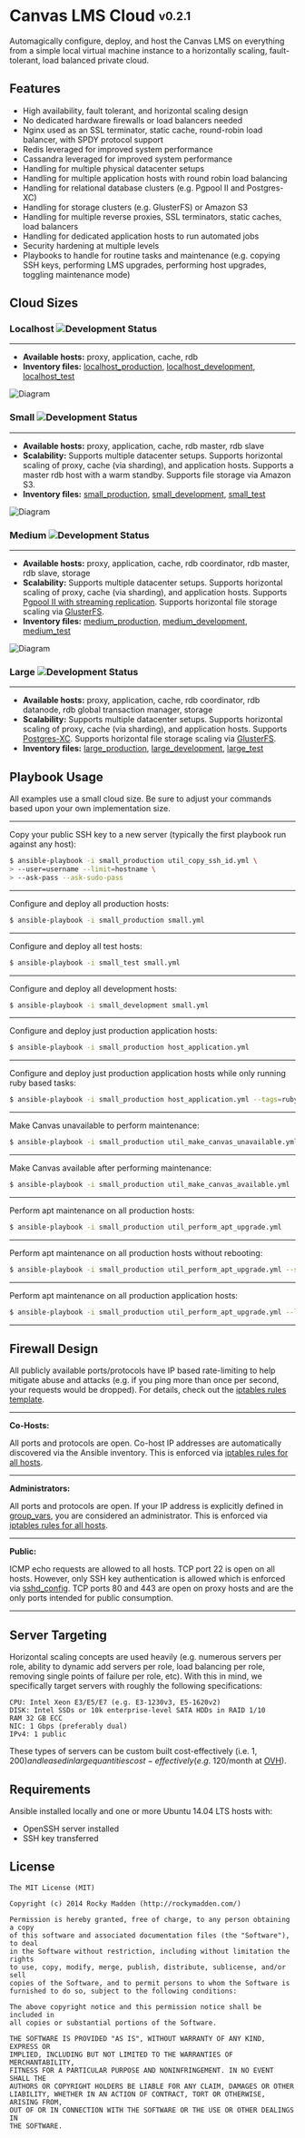 # Canvas LMS Cloud <sub><sup>v0.2.1</sup></sub>

Automagically configure, deploy, and host the Canvas LMS on everything from a simple local virtual machine instance to a horizontally scaling, fault-tolerant, load balanced private cloud.

## Features
* High availability, fault tolerant, and horizontal scaling design
* No dedicated hardware firewalls or load balancers needed
* Nginx used as an SSL terminator, static cache, round-robin load balancer, with SPDY protocol support
* Redis leveraged for improved system performance
* Cassandra leveraged for improved system performance
* Handling for multiple physical datacenter setups
* Handling for multiple application hosts with round robin load balancing
* Handling for relational database clusters (e.g. Pgpool II and Postgres-XC)
* Handling for storage clusters (e.g. GlusterFS) or Amazon S3
* Handling for multiple reverse proxies, SSL terminators, static caches, load balancers
* Handling for dedicated application hosts to run automated jobs
* Security hardening at multiple levels
* Playbooks to handle for routine tasks and maintenance (e.g. copying SSH keys, performing LMS upgrades, performing host upgrades, toggling maintenance mode)

## Cloud Sizes

### Localhost ![Development Status](http://img.shields.io/badge/status-available-brightgreen.svg)
---
* __Available hosts:__ proxy, application, cache, rdb
* __Inventory files:__ [localhost_production](https://github.com/rockymadden/canvas-lms-cloud/blob/master/provisioning/localhost_production), [localhost_development](https://github.com/rockymadden/canvas-lms-cloud/blob/master/provisioning/localhost_development), [localhost_test](https://github.com/rockymadden/canvas-lms-cloud/blob/master/provisioning/localhost_test)

![Diagram](https://googledrive.com/host/0B3I6erHNlT16MXUwY3R2WHJpZEU/canvas-lms-cloud-localhost.png)

### Small ![Development Status](http://img.shields.io/badge/status-available-brightgreen.svg)
---
* __Available hosts:__ proxy, application, cache, rdb master, rdb slave
* __Scalability:__ Supports multiple datacenter setups. Supports horizontal scaling of proxy, cache (via sharding), and application hosts. Supports a master rdb host with a warm standby. Supports file storage via Amazon S3.
* __Inventory files:__ [small_production](https://github.com/rockymadden/canvas-lms-cloud/blob/master/provisioning/small_production), [small_development](https://github.com/rockymadden/canvas-lms-cloud/blob/master/provisioning/small_development), [small_test](https://github.com/rockymadden/canvas-lms-cloud/blob/master/provisioning/small_test)

![Diagram](https://googledrive.com/host/0B3I6erHNlT16MXUwY3R2WHJpZEU/canvas-lms-cloud-small.png)

### Medium ![Development Status](http://img.shields.io/badge/status-queued-lightgrey.svg)
---
* __Available hosts:__ proxy, application, cache, rdb coordinator, rdb master, rdb slave, storage
* __Scalability:__ Supports multiple datacenter setups. Supports horizontal scaling of proxy, cache (via sharding), and application hosts. Supports [Pgpool II with streaming replication](http://www.pgpool.net/). Supports horizontal file storage scaling via [GlusterFS](http://www.gluster.org/).
* __Inventory files:__ [medium_production](https://github.com/rockymadden/canvas-lms-cloud/blob/master/provisioning/medium_production), [medium_development](https://github.com/rockymadden/canvas-lms-cloud/blob/master/provisioning/medium_development), [medium_test](https://github.com/rockymadden/canvas-lms-cloud/blob/master/provisioning/medium_test)

![Diagram](https://googledrive.com/host/0B3I6erHNlT16MXUwY3R2WHJpZEU/canvas-lms-cloud-medium.png)

### Large ![Development Status](http://img.shields.io/badge/status-queued-lightgrey.svg)
---
* __Available hosts:__ proxy, application, cache, rdb coordinator, rdb datanode, rdb global transaction manager, storage
* __Scalability:__ Supports multiple datacenter setups. Supports horizontal scaling of proxy, cache (via sharding), and application hosts. Supports [Postgres-XC](https://wiki.postgresql.org/wiki/Postgres-XC). Supports horizontal file storage scaling via [GlusterFS](http://www.gluster.org/).
* __Inventory files:__ [large_production](https://github.com/rockymadden/canvas-lms-cloud/blob/master/provisioning/large_production), [large_development](https://github.com/rockymadden/canvas-lms-cloud/blob/master/provisioning/large_development), [large_test](https://github.com/rockymadden/canvas-lms-cloud/blob/master/provisioning/large_test)

## Playbook Usage

All examples use a small cloud size. Be sure to adjust your commands based upon your own implementation size.

---

Copy your public SSH key to a new server (typically the first playbook run against any host):
```bash
$ ansible-playbook -i small_production util_copy_ssh_id.yml \
> --user=username --limit=hostname \
> --ask-pass --ask-sudo-pass
```

---

Configure and deploy all production hosts:
```bash
$ ansible-playbook -i small_production small.yml
```

---

Configure and deploy all test hosts:
```bash
$ ansible-playbook -i small_test small.yml
```

---

Configure and deploy all development hosts:
```bash
$ ansible-playbook -i small_development small.yml
```

---

Configure and deploy just production application hosts:
```bash
$ ansible-playbook -i small_production host_application.yml
```

---

Configure and deploy just production application hosts while only running ruby based tasks:
```bash
$ ansible-playbook -i small_production host_application.yml --tags=ruby
```

---

Make Canvas unavailable to perform maintenance:
```bash
$ ansible-playbook -i small_production util_make_canvas_unavailable.yml
```

---

Make Canvas available after performing maintenance:
```bash
$ ansible-playbook -i small_production util_make_canvas_available.yml
```

---

Perform apt maintenance on all production hosts:
```bash
$ ansible-playbook -i small_production util_perform_apt_upgrade.yml
```

---

Perform apt maintenance on all production hosts without rebooting:
```bash
$ ansible-playbook -i small_production util_perform_apt_upgrade.yml --skip-tags=reboot
```

---

Perform apt maintenance on all production application hosts:
```bash
$ ansible-playbook -i small_production util_perform_apt_upgrade.yml --limit=application
```

---

## Firewall Design

All publicly available ports/protocols have IP based rate-limiting to help mitigate abuse and attacks (e.g. if you ping more than once per second, your requests would be dropped). For details, check out the [iptables rules template](https://github.com/rockymadden/canvas-lms-cloud/blob/master/provisioning/roles/common/templates/etc/iptables/rules.v4.j2).

---

__Co-Hosts:__

All ports and protocols are open. Co-host IP addresses are automatically discovered via the Ansible inventory. This is enforced via [iptables rules for all hosts](https://github.com/rockymadden/canvas-lms-cloud/blob/master/provisioning/roles/common/templates/etc/iptables/rules.v4.j2).

---

__Administrators:__

All ports and protocols are open. If your IP address is explicitly defined in [group_vars](https://github.com/rockymadden/canvas-lms-cloud/blob/master/provisioning/group_vars/all.example), you are considered an administrator. This is enforced via [iptables rules for all hosts](https://github.com/rockymadden/canvas-lms-cloud/blob/master/provisioning/roles/common/templates/etc/iptables/rules.v4.j2).

---

__Public:__

ICMP echo requests are allowed to all hosts. TCP port 22 is open on all hosts. However, only SSH key authentication is allowed which is enforced via [sshd_config](https://github.com/rockymadden/canvas-lms-cloud/blob/master/provisioning/roles/common/templates/etc/ssh/sshd_config.j2). TCP ports 80 and 443 are open on proxy hosts and are the only ports intended for public consumption.

---

## Server Targeting
Horizontal scaling concepts are used heavily (e.g. numerous servers per role, ability to dynamic add servers per role, load balancing per role, removing single points of failure per role, etc). With this in mind, we specifically target servers with roughly the following specifications:

```
CPU: Intel Xeon E3/E5/E7 (e.g. E3-1230v3, E5-1620v2)
DISK: Intel SSDs or 10k enterprise-level SATA HDDs in RAID 1/10
RAM 32 GB ECC
NIC: 1 Gbps (preferably dual)
IPv4: 1 public
```

These types of servers can be custom built cost-effectively (i.e. $1,200) and leased in large quantities cost-effectively (e.g. ~$120/month at [OVH](https://www.ovh.com/us/dedicated-servers/infra/2014-EG-32.xml)).

## Requirements

Ansible installed locally and one or more Ubuntu 14.04 LTS hosts with:
* OpenSSH server installed
* SSH key transferred

## License

```
The MIT License (MIT)

Copyright (c) 2014 Rocky Madden (http://rockymadden.com/)

Permission is hereby granted, free of charge, to any person obtaining a copy
of this software and associated documentation files (the "Software"), to deal
in the Software without restriction, including without limitation the rights
to use, copy, modify, merge, publish, distribute, sublicense, and/or sell
copies of the Software, and to permit persons to whom the Software is
furnished to do so, subject to the following conditions:

The above copyright notice and this permission notice shall be included in
all copies or substantial portions of the Software.

THE SOFTWARE IS PROVIDED "AS IS", WITHOUT WARRANTY OF ANY KIND, EXPRESS OR
IMPLIED, INCLUDING BUT NOT LIMITED TO THE WARRANTIES OF MERCHANTABILITY,
FITNESS FOR A PARTICULAR PURPOSE AND NONINFRINGEMENT. IN NO EVENT SHALL THE
AUTHORS OR COPYRIGHT HOLDERS BE LIABLE FOR ANY CLAIM, DAMAGES OR OTHER
LIABILITY, WHETHER IN AN ACTION OF CONTRACT, TORT OR OTHERWISE, ARISING FROM,
OUT OF OR IN CONNECTION WITH THE SOFTWARE OR THE USE OR OTHER DEALINGS IN
THE SOFTWARE.
```
